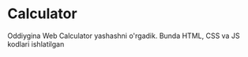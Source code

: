 # Calculator

Oddiygina Web Calculator yashashni o'rgadik. Bunda HTML, CSS va JS kodlari ishlatilgan

